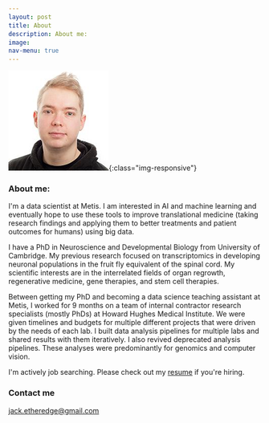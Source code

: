 ```yaml
---
layout: post
title: About
description: About me:
image:
nav-menu: true
---
```


![Jack_Etheredge_face](/images/Jack_Etheredge_face.jpeg){:class="img-responsive"}

### About me:

I'm a data scientist at Metis. I am interested in AI and machine learning and eventually hope to use these tools to improve translational medicine (taking research findings and applying them to better treatments and patient outcomes for humans) using big data.

I have a PhD in Neuroscience and Developmental Biology from University of Cambridge. My previous research focused on transcriptomics in developing neuronal populations in the fruit fly equivalent of the spinal cord. My scientific interests are in the interrelated fields of organ regrowth, regenerative medicine, gene therapies, and stem cell therapies.

Between getting my PhD and becoming a data science teaching assistant at Metis, I worked for 9 months on a team of internal contractor research specialists (mostly PhDs) at Howard Hughes Medical Institute. We were given timelines and budgets for multiple different projects that were driven by the needs of each lab. I built data analysis pipelines for multiple labs and shared results with them iteratively. I also revived deprecated analysis pipelines. These analyses were predominantly for genomics and computer vision.

I'm actively job searching. Please check out my [resume](https://jack-etheredge.github.io/resume.html) if you're hiring.

### Contact me

[jack.etheredge@gmail.com](mailto:jack.etheredge@gmail.com)
